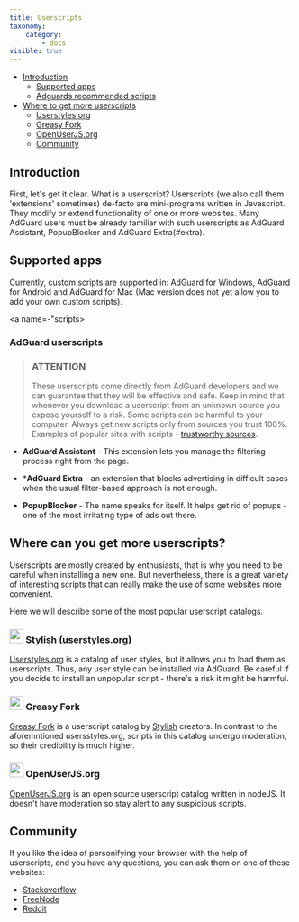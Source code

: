 ```yaml
---
title: Userscripts
taxonomy:
    category:
        - docs
visible: true
---
```


* [Introduction](#intro)
    * [Supported apps](#products)
    * [Adguards recommended scripts](#scripts)
* [Where to get more userscripts](#repo)
    * [Userstyles.org](#userstyles)
    * [Greasy Fork](#greasyfork)
    * [OpenUserJS.org](#openuserjs)
    * [Community](#community)


<a name="intro"></a>
## Introduction

First, let's get it clear. What is a userscript? Userscripts (we also call them 'extensions' sometimes) de-facto are mini-programs written in Javascript. They modify or extend functionality of one or more websites. Many AdGuard users must be already familiar with such userscripts as AdGuard Assistant, PopupBlocker and AdGuard Extra(#extra).

<a name="products"></a>
## Supported apps

Currently, custom scripts are supported in: AdGuard for Windows, AdGuard for Android and AdGuard for Mac (Mac version does not yet allow you to add your own custom scripts).

<a name=-"scripts></a>
### AdGuard userscripts

>### ATTENTION
>These userscripts come directly from AdGuard developers and we can guarantee that they will be effective and safe. Keep in mind that whenever you download a userscript from an unknown source you expose yourself to a risk. Some scripts can be harmful to your computer. Always get new scripts only from sources you trust 100%. Examples of popular sites with scripts - [trustworthy sources](#repo).


* **AdGuard Assistant** - This extension lets you manage the filtering process right from the page.


* ***AdGuard Extra** - an extension that blocks advertising in difficult cases when the usual filter-based approach is not enough.


* **PopupBlocker** - The name speaks for itself. It helps get rid of popups - one of the most irritating type of ads out there.

<a name="repo"></a>
## Where can you get more userscripts?

Userscripts are mostly created by enthusiasts, that is why you need to be careful when installing a new one. But nevertheless, there is a great variety of interesting scripts that can really make the use of some websites more convenient.

Here we will describe some of the most popular userscript catalogs.


<a name="userstyles"></a>
### <img src="https://cdn.adguard.com/public/Adguard/kb/PicturesEN/us.png" width="25"> Stylish (userstyles.org)

[Userstyles.org](https://userstyles.org/) is a catalog of user styles, but it allows you to load them as userscripts. Thus, any user style can be installed via AdGuard. Be careful if you decide to install an unpopular script - there's a risk it might be harmful.


<a name="greasyfork"></a>
### <img src="https://cdn.adguard.com/public/Adguard/kb/PicturesEN/gs.png" width="25"> Greasy Fork

[Greasy Fork](https://greasyfork.org/) is a userscript catalog by [Stylish](#userstyles) creators. In contrast to the aforemntioned usersstyles.org, scripts in this catalog undergo moderation, so their credibility is much higher.


<a name="openUserJs"></a>
### <img src="https://cdn.adguard.com/public/Adguard/kb/PicturesEN/js.png" width="25">  OpenUserJS.org

[OpenUserJS.org](https://openuserjs.org/) is an open source userscript catalog written in nodeJS. It doesn't have moderation so stay alert to any suspicious scripts.


<a name="community"></a>
## Community

If you like the idea of personifying your browser with the help of userscripts, and you have any questions, you can ask them on one of these websites:

* [Stackoverflow](https://stackoverflow.com/questions/tagged/userscripts)
* [FreeNode](https://webchat.freenode.net/#greasemonkey)
* [Reddit](https://www.reddit.com/r/userscripts/)
